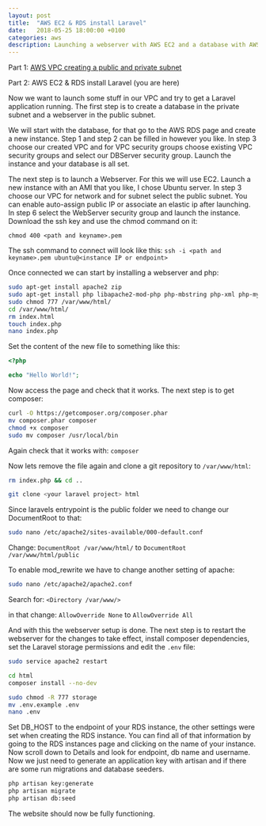 ```yaml
---
layout: post
title:  "AWS EC2 & RDS install Laravel"
date:   2018-05-25 18:00:00 +0100
categories: aws
description: Launching a webserver with AWS EC2 and a database with AWS RDS and installing a Laravel project on them.
---
```


Part 1: [AWS VPC creating a public and private subnet][part1]

Part 2: AWS EC2 & RDS install Laravel (you are here)

Now we want to launch some stuff in our VPC and try to get a Laravel application running. The first step is to create a database in the private subnet and a webserver in the public subnet.

We will start with the database, for that go to the AWS RDS page and create a new instance. Step 1 and step 2 can be filled in however you like. In step 3 choose our created VPC and for VPC security groups choose existing VPC security groups and select our DBServer security group. Launch the instance and your database is all set.

The next step is to launch a Webserver. For this we will use EC2. Launch a new instance with an AMI that you like, I chose Ubuntu server. In step 3 choose our VPC for network and for subnet select the public subnet. You can enable auto-assign public IP or associate an elastic ip after launching. In step 6 select the WebServer security group and launch the instance. Download the ssh key and use the chmod command on it:

`chmod 400 <path and keyname>.pem`

The ssh command to connect will look like this:
`ssh -i <path and keyname>.pem ubuntu@<instance IP or endpoint>`

Once connected we can start by installing a webserver and php:

```sh
sudo apt-get install apache2 zip
sudo apt-get install php libapache2-mod-php php-mbstring php-xml php-mysql
sudo chmod 777 /var/www/html/
cd /var/www/html/
rm index.html
touch index.php
nano index.php
```

Set the content of the new file to something like this:

```php
<?php

echo "Hello World!";
```
Now access the page and check that it works. The next step is to get composer:

```sh
curl -O https://getcomposer.org/composer.phar
mv composer.phar composer
chmod +x composer
sudo mv composer /usr/local/bin
```

Again check that it works with: `composer`

Now lets remove the file again and clone a git repository to `/var/www/html`:

```sh
rm index.php && cd ..

git clone <your laravel project> html
```

Since laravels entrypoint is the public folder we need to change our DocumentRoot to that:

```sh
sudo nano /etc/apache2/sites-available/000-default.conf
```

Change: `DocumentRoot /var/www/html/` to `DocumentRoot /var/www/html/public`

To enable mod_rewrite we have to change another setting of apache:

```sh
sudo nano /etc/apache2/apache2.conf
```

Search for: `<Directory /var/www/>`

in that change: `AllowOverride None` to `AllowOverride All`

And with this the webserver setup is done. The next step is to restart the webserver for the changes to take effect, install composer dependencies, set the Laravel storage permissions and edit the `.env` file:

```sh
sudo service apache2 restart

cd html
composer install --no-dev

sudo chmod -R 777 storage
mv .env.example .env
nano .env
```

Set DB_HOST to the endpoint of your RDS instance, the other settings were set when creating the RDS instance. You can find all of that information by going to the RDS instances page and clicking on the name of your instance. Now scroll down to Details and look for endpoint, db name and username. Now we just need to generate an application key with artisan and if there are some run migrations and database seeders.

```sh
php artisan key:generate
php artisan migrate
php artisan db:seed
```

The website should now be fully functioning.


[part1]: https://ddmler.github.io/aws/2018/05/18/aws-vpc-creating-a-public-and-private-subnet.html
